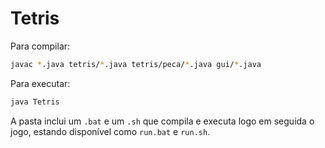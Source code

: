 # Tetris

Para compilar:

```bash
javac *.java tetris/*.java tetris/peca/*.java gui/*.java
```

Para executar:

```bash
java Tetris
```

A pasta inclui um `.bat` e um `.sh` que compila e executa logo em 
seguida o jogo, estando disponível como `run.bat` e `run.sh`.